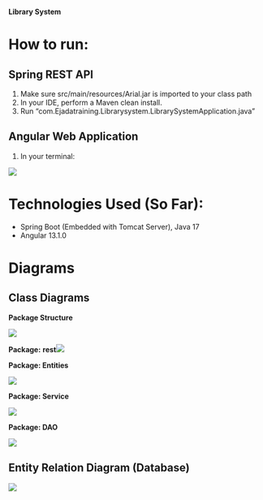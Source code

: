 ﻿**Library System**
# How to run:
## Spring REST API
1. Make sure src/main/resources/Arial.jar is imported to your class path
1. In your IDE, perform a Maven clean install.
1. Run “com.​Ejadatraining.​Librarysystem.LibrarySystemApplication.java”
## Angular Web Application
1. In your terminal:

![](README-assets/Aspose.Words.c7361c5b-c587-4d72-a00a-8efab0801a4c.001.png)

# Technologies Used (So Far):
- Spring Boot (Embedded with Tomcat Server), Java 17
- Angular 13.1.0
# Diagrams
## Class Diagrams
**Package Structure**

![](README-assets/Aspose.Words.c7361c5b-c587-4d72-a00a-8efab0801a4c.002.png)

**Package:** **rest![](README-assets/Aspose.Words.c7361c5b-c587-4d72-a00a-8efab0801a4c.003.png)**


**Package: Entities**

![](README-assets/Aspose.Words.c7361c5b-c587-4d72-a00a-8efab0801a4c.004.png)

**Package: Service**

![](README-assets/Aspose.Words.c7361c5b-c587-4d72-a00a-8efab0801a4c.005.png)

**Package: DAO**

![](README-assets/Aspose.Words.c7361c5b-c587-4d72-a00a-8efab0801a4c.006.png)

## Entity Relation Diagram (Database)

![](README-assets/Aspose.Words.c7361c5b-c587-4d72-a00a-8efab0801a4c.007.png)
